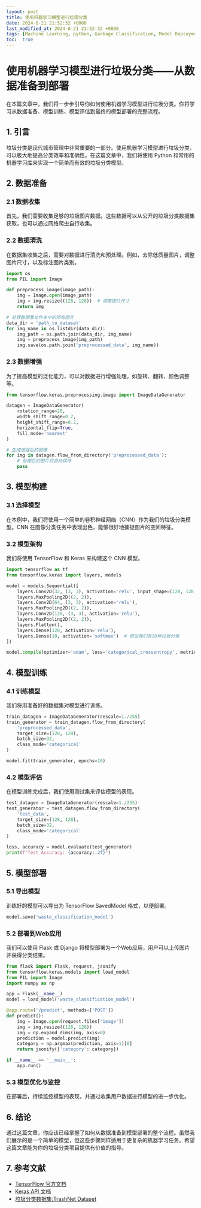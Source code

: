 ```yaml
---
layout: post
title: 使用机器学习模型进行垃圾分类
date: 2024-8-21 21:52:32 +0800
last_modified_at: 2024-8-21 21:52:32 +0800
tags: [Machine Learning, python, Garbage Classification, Model Deployment]
toc:  true
---
```

# 使用机器学习模型进行垃圾分类——从数据准备到部署

在本篇文章中，我们将一步步引导你如何使用机器学习模型进行垃圾分类。你将学习从数据准备、模型训练、模型评估到最终的模型部署的完整流程。

## 1. 引言

垃圾分类是现代城市管理中非常重要的一部分。使用机器学习模型进行垃圾分类，可以极大地提高分类效率和准确性。在这篇文章中，我们将使用 Python 和常用的机器学习库来实现一个简单而有效的垃圾分类模型。

## 2. 数据准备

### 2.1 数据收集

首先，我们需要收集足够的垃圾图片数据。这些数据可以从公开的垃圾分类数据集获取，也可以通过网络爬虫自行收集。

### 2.2 数据清洗

在数据集收集之后，需要对数据进行清洗和预处理。例如，去除低质量图片，调整图片尺寸，以及标注图片类别。

```python
import os
from PIL import Image

def preprocess_image(image_path):
    img = Image.open(image_path)
    img = img.resize((128, 128))  # 调整图片尺寸
    return img

# 处理数据集文件夹中的所有图片
data_dir = 'path_to_dataset'
for img_name in os.listdir(data_dir):
    img_path = os.path.join(data_dir, img_name)
    img = preprocess_image(img_path)
    img.save(os.path.join('preprocessed_data', img_name))
````

### 2.3 数据增强
为了提高模型的泛化能力，可以对数据进行增强处理，如旋转、翻转、颜色调整等。

````python
from tensorflow.keras.preprocessing.image import ImageDataGenerator

datagen = ImageDataGenerator(
    rotation_range=20,
    width_shift_range=0.2,
    height_shift_range=0.2,
    horizontal_flip=True,
    fill_mode='nearest'
)

# 生成增强后的图像
for img in datagen.flow_from_directory('preprocessed_data'):
    # 处理后的图片将自动保存
    pass
````

## 3. 模型构建

### 3.1 选择模型
在本例中，我们将使用一个简单的卷积神经网络（CNN）作为我们的垃圾分类模型。CNN 在图像分类任务中表现出色，能够很好地捕捉图片的空间特征。

### 3.2 模型架构
我们将使用 TensorFlow 和 Keras 来构建这个 CNN 模型。

````python
import tensorflow as tf
from tensorflow.keras import layers, models

model = models.Sequential([
    layers.Conv2D(32, (3, 3), activation='relu', input_shape=(128, 128, 3)),
    layers.MaxPooling2D((2, 2)),
    layers.Conv2D(64, (3, 3), activation='relu'),
    layers.MaxPooling2D((2, 2)),
    layers.Conv2D(128, (3, 3), activation='relu'),
    layers.MaxPooling2D((2, 2)),
    layers.Flatten(),
    layers.Dense(128, activation='relu'),
    layers.Dense(10, activation='softmax')  # 假设我们有10种垃圾分类
])

model.compile(optimizer='adam', loss='categorical_crossentropy', metrics=['accuracy'])
````

## 4. 模型训练

### 4.1 训练模型
我们将用准备好的数据集对模型进行训练。

```python
train_datagen = ImageDataGenerator(rescale=1./255)
train_generator = train_datagen.flow_from_directory(
    'preprocessed_data',
    target_size=(128, 128),
    batch_size=32,
    class_mode='categorical'
)

model.fit(train_generator, epochs=10)
```

### 4.2 模型评估

在模型训练完成后，我们使用测试集来评估模型的表现。

```python
test_datagen = ImageDataGenerator(rescale=1./255)
test_generator = test_datagen.flow_from_directory(
    'test_data',
    target_size=(128, 128),
    batch_size=32,
    class_mode='categorical'
)

loss, accuracy = model.evaluate(test_generator)
print(f"Test Accuracy: {accuracy:.2f}")

```

## 5. 模型部署

### 5.1 导出模型
训练好的模型可以导出为 TensorFlow SavedModel 格式，以便部署。

```python
model.save('waste_classification_model')
```

### 5.2 部署到Web应用
我们可以使用 Flask 或 Django 将模型部署为一个Web应用，用户可以上传图片并获得分类结果。

```python
from flask import Flask, request, jsonify
from tensorflow.keras.models import load_model
from PIL import Image
import numpy as np

app = Flask(__name__)
model = load_model('waste_classification_model')

@app.route('/predict', methods=['POST'])
def predict():
    img = Image.open(request.files['image'])
    img = img.resize((128, 128))
    img = np.expand_dims(img, axis=0)
    prediction = model.predict(img)
    category = np.argmax(prediction, axis=1)[0]
    return jsonify({'category': category})

if __name__ == '__main__':
    app.run()
```

### 5.3 模型优化与监控
在部署后，持续监控模型的表现，并通过收集用户数据进行模型的进一步优化。

## 6. 结论
通过这篇文章，你应该已经掌握了如何从数据准备到模型部署的整个流程。虽然我们展示的是一个简单的模型，但这些步骤同样适用于更复杂的机器学习任务。希望这篇文章能为你的垃圾分类项目提供有价值的指导。

## 7. 参考文献

- [TensorFlow 官方文档](https://www.tensorflow.org/)
- [Keras API 文档](https://keras.io/)
- [垃圾分类数据集:TrashNet Dataset](https://github.com/garythung/trashnet)
